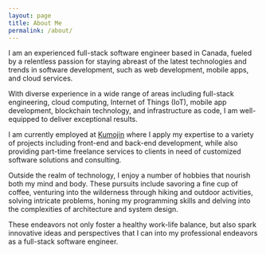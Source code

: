 ```yaml
---
layout: page
title: About Me
permalink: /about/
---
```


I am an experienced full-stack software engineer based in Canada, fueled by a relentless passion for staying abreast of
the latest technologies and trends in software development, such as web development, mobile apps, and cloud services.

With diverse experience in a wide range of areas including full-stack engineering, cloud computing, Internet of
Things (IoT), mobile app development, blockchain technology, and infrastructure as code, I am well-equipped to deliver
exceptional results.

I am currently employed at [Kumojin](https://kumojin.com/en/) where I apply my expertise to a variety of projects
including front-end and
back-end development, while also providing part-time freelance services to clients
in need of customized software solutions and consulting.

Outside the realm of technology, I enjoy a number of hobbies that nourish both my mind and body. These pursuits
include savoring a fine cup of coffee, venturing into the wilderness through hiking and outdoor activities, solving
intricate problems, honing my programming skills and delving into the complexities of architecture and system design.

These endeavors not only foster a healthy work-life balance, but also spark innovative ideas and perspectives that I can
into my professional endeavors as a full-stack software engineer.
